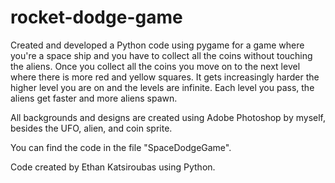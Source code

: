 # rocket-dodge-game
Created and developed a Python code using pygame for a game where you're a space ship and you have to collect all the coins without touching the aliens.
Once you collect all the coins you move on to the next level where there is more red and yellow squares. It gets increasingly harder the higher level you are on and the levels are infinite.
Each level you pass, the aliens get faster and more aliens spawn.

All backgrounds and designs are created using Adobe Photoshop by myself, besides the UFO, alien, and coin sprite.

You can find the code in the file "SpaceDodgeGame".

Code created by Ethan Katsiroubas using Python.
